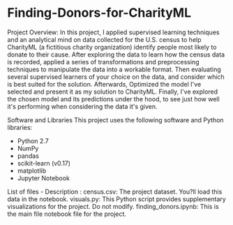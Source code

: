 # Finding-Donors-for-CharityML

Project Overview:
 In this project, I applied supervised learning techniques and an analytical mind on data collected for the U.S. census to help CharityML (a fictitious charity organization) identify people most likely to donate to their cause. 
After exploring the data to learn how the census data is recorded, applied a series of transformations and preprocessing techniques to manipulate the data into a workable format. 
Then evaluating several supervised learners of your choice on the data, and consider which is best suited for the solution. 
Afterwards, Optimized the model I've selected and present it as my solution to CharityML. 
Finally, I've explored the chosen model and its predictions under the hood, to see just how well it's performing when considering the data it's given.

Software and Libraries
This project uses the following software and Python libraries:

- Python 2.7
- NumPy
- pandas
- scikit-learn (v0.17)
- matplotlib
- Jupyter Notebook


List of files - Description : 
census.csv: The project dataset. You?ll load this data in the notebook.
visuals.py: This Python script provides supplementary visualizations for the project. Do not modify.
finding_donors.ipynb: This is the main file notebook file for the project.
